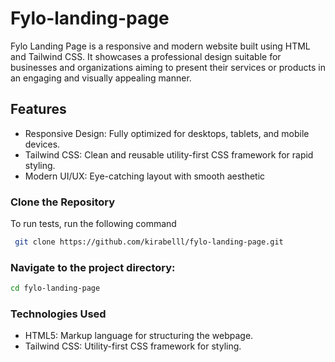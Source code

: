 
# Fylo-landing-page

Fylo Landing Page is a responsive and modern website built using HTML and Tailwind CSS. It showcases a professional design suitable for businesses and organizations aiming to present their services or products in an engaging and visually appealing manner.


## Features

- Responsive Design: Fully optimized for desktops, tablets, and mobile devices.
- Tailwind CSS: Clean and reusable utility-first CSS framework for rapid styling.
- Modern UI/UX: Eye-catching layout with smooth aesthetic


### Clone the Repository

To run tests, run the following command

```bash
 git clone https://github.com/kirabelll/fylo-landing-page.git
```

### Navigate to the project directory:


```bash
cd fylo-landing-page
```

### Technologies Used

- HTML5: Markup language for structuring the webpage.
- Tailwind CSS: Utility-first CSS framework for styling.

